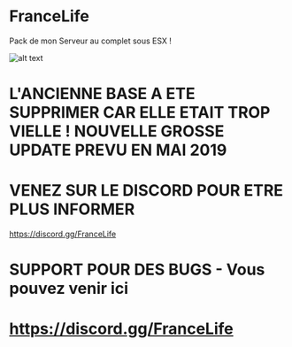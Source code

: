 # FranceLife
Pack de mon Serveur au complet sous ESX !

![alt text](https://image.noelshack.com/fichiers/2018/31/4/1533164803-france-life-rp.png)

# L'ANCIENNE BASE A ETE SUPPRIMER CAR ELLE ETAIT TROP VIELLE ! NOUVELLE GROSSE UPDATE PREVU EN MAI 2019
# VENEZ SUR LE DISCORD POUR ETRE PLUS INFORMER
https://discord.gg/FranceLife

# SUPPORT POUR DES BUGS - Vous pouvez venir ici 
# https://discord.gg/FranceLife
